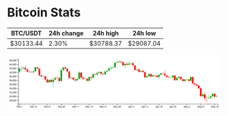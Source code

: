 # Bitcoin Stats

BTC/USDT|24h change|24h high|24h low|
|---|---|---|---|
|$30133.44|2.30%|$30788.37|$29087.04|

<img src="./chart.svg">
